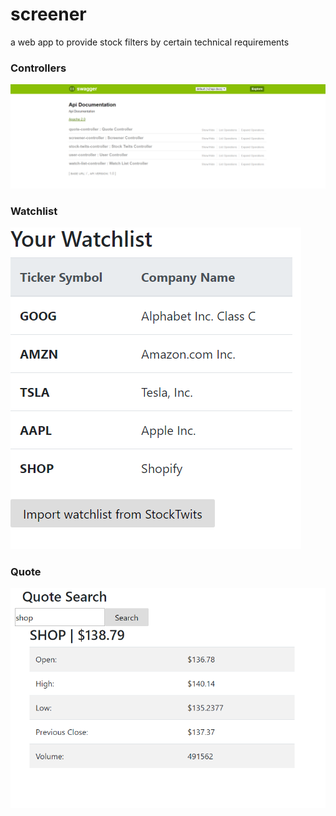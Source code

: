 # screener
a web app to provide stock filters by certain technical requirements

### Controllers
![Controllers](/controllers.png)

### Watchlist
![Watchlist](/watchlist.png)

### Quote
![Quote](/quote.png)
